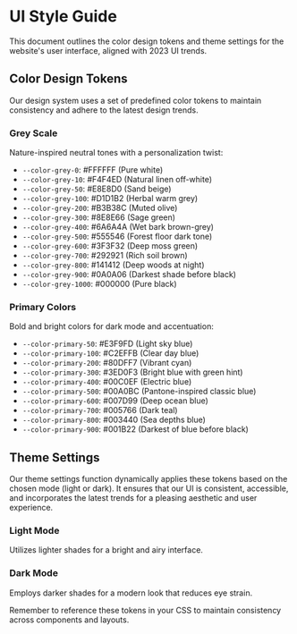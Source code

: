 # UI Style Guide

This document outlines the color design tokens and theme settings for the website's user interface, aligned with 2023 UI trends.

## Color Design Tokens

Our design system uses a set of predefined color tokens to maintain consistency and adhere to the latest design trends.

### Grey Scale

Nature-inspired neutral tones with a personalization twist:

- `--color-grey-0`: #FFFFFF (Pure white)
- `--color-grey-10`: #F4F4ED (Natural linen off-white)
- `--color-grey-50`: #E8E8D0 (Sand beige)
- `--color-grey-100`: #D1D1B2 (Herbal warm grey)
- `--color-grey-200`: #B3B38C (Muted olive)
- `--color-grey-300`: #8E8E66 (Sage green)
- `--color-grey-400`: #6A6A4A (Wet bark brown-grey)
- `--color-grey-500`: #555546 (Forest floor dark tone)
- `--color-grey-600`: #3F3F32 (Deep moss green)
- `--color-grey-700`: #292921 (Rich soil brown)
- `--color-grey-800`: #141412 (Deep woods at night)
- `--color-grey-900`: #0A0A06 (Darkest shade before black)
- `--color-grey-1000`: #000000 (Pure black)

### Primary Colors

Bold and bright colors for dark mode and accentuation:

- `--color-primary-50`: #E3F9FD (Light sky blue)
- `--color-primary-100`: #C2EFFB (Clear day blue)
- `--color-primary-200`: #80DFF7 (Vibrant cyan)
- `--color-primary-300`: #3ED0F3 (Bright blue with green hint)
- `--color-primary-400`: #00C0EF (Electric blue)
- `--color-primary-500`: #00A0BC (Pantone-inspired classic blue)
- `--color-primary-600`: #007D99 (Deep ocean blue)
- `--color-primary-700`: #005766 (Dark teal)
- `--color-primary-800`: #003440 (Sea depths blue)
- `--color-primary-900`: #001B22 (Darkest of blue before black)

## Theme Settings

Our theme settings function dynamically applies these tokens based on the chosen mode (light or dark). It ensures that our UI is consistent, accessible, and incorporates the latest trends for a pleasing aesthetic and user experience.

### Light Mode

Utilizes lighter shades for a bright and airy interface.

### Dark Mode

Employs darker shades for a modern look that reduces eye strain.

Remember to reference these tokens in your CSS to maintain consistency across components and layouts.

